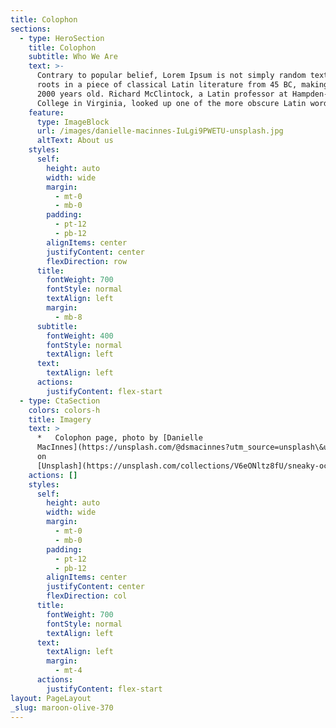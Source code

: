 ```yaml
---
title: Colophon
sections:
  - type: HeroSection
    title: Colophon
    subtitle: Who We Are
    text: >-
      Contrary to popular belief, Lorem Ipsum is not simply random text. It has
      roots in a piece of classical Latin literature from 45 BC, making it over
      2000 years old. Richard McClintock, a Latin professor at Hampden-Sydney
      College in Virginia, looked up one of the more obscure Latin words.
    feature:
      type: ImageBlock
      url: /images/danielle-macinnes-IuLgi9PWETU-unsplash.jpg
      altText: About us
    styles:
      self:
        height: auto
        width: wide
        margin:
          - mt-0
          - mb-0
        padding:
          - pt-12
          - pb-12
        alignItems: center
        justifyContent: center
        flexDirection: row
      title:
        fontWeight: 700
        fontStyle: normal
        textAlign: left
        margin:
          - mb-8
      subtitle:
        fontWeight: 400
        fontStyle: normal
        textAlign: left
      text:
        textAlign: left
      actions:
        justifyContent: flex-start
  - type: CtaSection
    colors: colors-h
    title: Imagery
    text: >
      *   Colophon page, photo by [Danielle
      MacInnes](https://unsplash.com/@dsmacinnes?utm_source=unsplash\&utm_medium=referral\&utm_content=creditCopyText)
      on
      [Unsplash](https://unsplash.com/collections/V6eONltz8fU/sneaky-octopus?utm_source=unsplash\&utm_medium=referral\&utm_content=creditCopyText)
    actions: []
    styles:
      self:
        height: auto
        width: wide
        margin:
          - mt-0
          - mb-0
        padding:
          - pt-12
          - pb-12
        alignItems: center
        justifyContent: center
        flexDirection: col
      title:
        fontWeight: 700
        fontStyle: normal
        textAlign: left
      text:
        textAlign: left
        margin:
          - mt-4
      actions:
        justifyContent: flex-start
layout: PageLayout
_slug: maroon-olive-370
---
```

